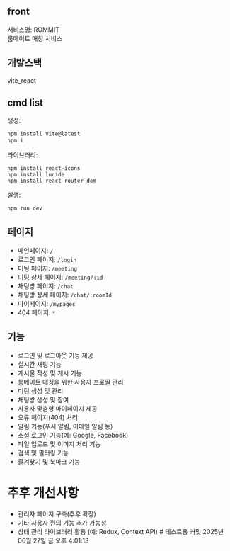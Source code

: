 ## front
서비스명: ROMMIT  
룸메이트 매칭 서비스  

## 개발스택
vite_react

## cmd list
생성: 
```bash
npm install vite@latest  
npm i  
```
라이브러리:
```
npm install react-icons  
npm install lucide  
npm install react-router-dom  
```
실행:  
```bash
npm run dev  
```

## 페이지  
- 메인페이지: `/`  
- 로그인 페이지: `/login`  
- 미팅 페이지: `/meeting`  
- 미팅 상세 페이지: `/meeting/:id`  
- 채팅방 페이지: `/chat`  
- 채팅방 상세 페이지: `/chat/:roomId`  
- 마이페이지: `/mypages`  
- 404 페이지: `*`  

## 기능

- 로그인 및 로그아웃 기능 제공  
- 실시간 채팅 기능  
- 게시물 작성 및 게시 기능  
- 룸메이트 매칭을 위한 사용자 프로필 관리  
- 미팅 생성 및 관리  
- 채팅방 생성 및 참여  
- 사용자 맞춤형 마이페이지 제공  
- 오류 페이지(404) 처리  
- 알림 기능(푸시 알림, 이메일 알림 등)  
- 소셜 로그인 기능(예: Google, Facebook)  
- 파일 업로드 및 이미지 처리 기능  
- 검색 및 필터링 기능  
- 즐겨찾기 및 북마크 기능   

# 추후 개선사항
- 관리자 페이지 구축(추후 확장)  
- 기타 사용자 편의 기능 추가 가능성  
- 상태 관리 라이브러리 활용 (예: Redux, Context API)  # 테스트용 커밋 2025년 06월 27일 금 오후  4:01:13
